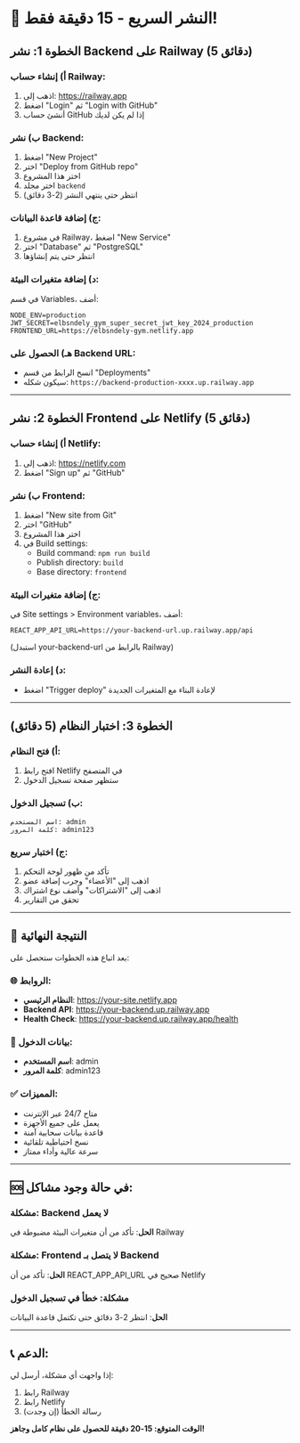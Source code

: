 # 🚀 النشر السريع - 15 دقيقة فقط!

## الخطوة 1: نشر Backend على Railway (5 دقائق)

### أ) إنشاء حساب Railway:
1. اذهب إلى: https://railway.app
2. اضغط "Login" ثم "Login with GitHub"
3. أنشئ حساب GitHub إذا لم يكن لديك

### ب) نشر Backend:
1. اضغط "New Project"
2. اختر "Deploy from GitHub repo"
3. اختر هذا المشروع
4. اختر مجلد `backend`
5. انتظر حتى ينتهي النشر (2-3 دقائق)

### ج) إضافة قاعدة البيانات:
1. في مشروع Railway، اضغط "New Service"
2. اختر "Database" ثم "PostgreSQL"
3. انتظر حتى يتم إنشاؤها

### د) إضافة متغيرات البيئة:
في قسم Variables، أضف:
```
NODE_ENV=production
JWT_SECRET=elbsndely_gym_super_secret_jwt_key_2024_production
FRONTEND_URL=https://elbsndely-gym.netlify.app
```

### هـ) الحصول على Backend URL:
- انسخ الرابط من قسم "Deployments"
- سيكون شكله: `https://backend-production-xxxx.up.railway.app`

---

## الخطوة 2: نشر Frontend على Netlify (5 دقائق)

### أ) إنشاء حساب Netlify:
1. اذهب إلى: https://netlify.com
2. اضغط "Sign up" ثم "GitHub"

### ب) نشر Frontend:
1. اضغط "New site from Git"
2. اختر "GitHub"
3. اختر هذا المشروع
4. في Build settings:
   - Build command: `npm run build`
   - Publish directory: `build`
   - Base directory: `frontend`

### ج) إضافة متغيرات البيئة:
في Site settings > Environment variables، أضف:
```
REACT_APP_API_URL=https://your-backend-url.up.railway.app/api
```
(استبدل your-backend-url بالرابط من Railway)

### د) إعادة النشر:
- اضغط "Trigger deploy" لإعادة البناء مع المتغيرات الجديدة

---

## الخطوة 3: اختبار النظام (5 دقائق)

### أ) فتح النظام:
1. افتح رابط Netlify في المتصفح
2. ستظهر صفحة تسجيل الدخول

### ب) تسجيل الدخول:
```
اسم المستخدم: admin
كلمة المرور: admin123
```

### ج) اختبار سريع:
1. تأكد من ظهور لوحة التحكم
2. اذهب إلى "الأعضاء" وجرب إضافة عضو
3. اذهب إلى "الاشتراكات" وأضف نوع اشتراك
4. تحقق من التقارير

---

## 🎉 النتيجة النهائية

بعد اتباع هذه الخطوات ستحصل على:

### 🌐 الروابط:
- **النظام الرئيسي**: https://your-site.netlify.app
- **Backend API**: https://your-backend.up.railway.app
- **Health Check**: https://your-backend.up.railway.app/health

### 🔐 بيانات الدخول:
- **اسم المستخدم**: admin
- **كلمة المرور**: admin123

### ✅ المميزات:
- متاح 24/7 عبر الإنترنت
- يعمل على جميع الأجهزة
- قاعدة بيانات سحابية آمنة
- نسخ احتياطية تلقائية
- سرعة عالية وأداء ممتاز

---

## 🆘 في حالة وجود مشاكل:

### مشكلة: Backend لا يعمل
**الحل**: تأكد من أن متغيرات البيئة مضبوطة في Railway

### مشكلة: Frontend لا يتصل بـ Backend
**الحل**: تأكد من أن REACT_APP_API_URL صحيح في Netlify

### مشكلة: خطأ في تسجيل الدخول
**الحل**: انتظر 2-3 دقائق حتى تكتمل قاعدة البيانات

---

## 📞 الدعم:
إذا واجهت أي مشكلة، أرسل لي:
1. رابط Railway
2. رابط Netlify  
3. رسالة الخطأ (إن وجدت)

**الوقت المتوقع: 15-20 دقيقة للحصول على نظام كامل وجاهز!**
